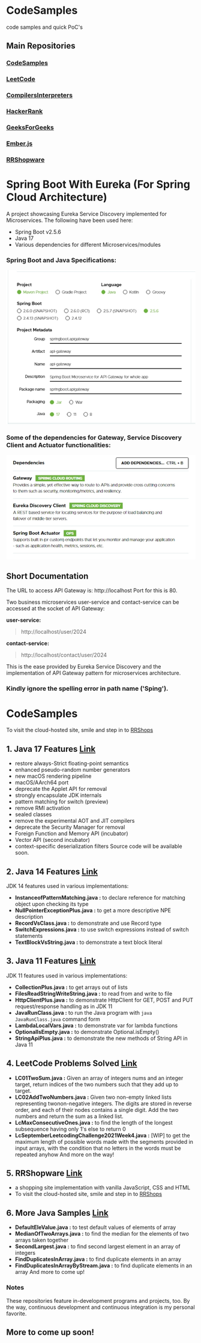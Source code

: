# CodeSamples
code samples and quick PoC's

## Main Repositories

### [CodeSamples](https://github.com/rishiraj88/CodeSamples)

### [LeetCode](https://github.com/rishiraj88/LeetCode)

### [CompilersInterpreters](https://github.com/rishiraj88/CompilersInterpreters)

### [HackerRank](https://github.com/rishiraj88/HackerRank)

### [GeeksForGeeks](https://github.com/rishiraj88/GeeksForGeeks)

### [Ember.js](https://github.com/rishiraj88/Ember)

### [RRShopware](https://github.com/rishiraj88/RRShopware)

# Spring Boot With Eureka (For Spring Cloud Architecture)
A project showcasing Eureka Service Discovery implemented for Microservices.
The following have been used here:

- Spring Boot v2.5.6
- Java 17
- Various dependencies for different Microservices/modules

### Spring Boot and Java Specifications:
![Spring Boot and Java](SpingBootWithEureka/assets/images/Spring-Boot-and-Java-versions.jpg)


### Some of the dependencies for Gateway, Service Discovery Client and Actuator functionalities:
![dependencies](SpingBootWithEureka/assets/images/dependencies.jpg)

## Short Documentation

The URL to access API Gateway is:
http://localhost
Port for this is 80.

Two business microservices user-service and contact-service can be accessed at the socket of API Gateway:

**user-service:**

> http://localhost/user/2024

**contact-service:**

> http://localhost/contact/user/2024

This is the ease provided by Eureka Service Discovery and the implementation of API Gateway pattern for microservices architecture.

### Kindly ignore the spelling error in path name ('Sping').

# CodeSamples

To visit the cloud-hosted site, smile and step in to [RRShops](https://rrshops.netlify.app/)

## 1. Java 17 Features [Link](https://github.com/rishiraj88/CodeSamples/tree/main/Java17Features/src)
- restore always-Strict floating-point semantics
- enhanced pseudo-random number generators
- new macOS rendering pipeline
- macOS/AArch64 port
- deprecate the Applet API for removal
- strongly encapsulate JDK internals
- pattern matching for switch (preview)
- remove RMI activation
- sealed classes
- remove the experimental AOT and JIT compilers
- deprecate the Security Manager for removal
- Foreign Function and Memory API (incubator)
- Vector API (second incubator)
- context-specific deserialization filters
Source code will be available soon.

## 2. Java 14 Features [Link](https://github.com/rishiraj88/CodeSamples/tree/main/Java14FeaturesPoc/src)
JDK 14 features used in various implementations:
- **InstanceofPatternMatching.java :** to declare reference for matching object upon checking its type
- **NullPointerExceptionPlus.java :** to get a more descriptive NPE description
- **RecordVsClass.java :** to demonstrate and use Record type
- **SwitchExpressions.java :** to use switch expressions instead of switch statements
- **TextBlockVsString.java :** to demonstrate a text block literal 

## 3. Java 11 Features [Link](https://github.com/rishiraj88/CodeSamples/tree/main/Java11Features/src/java11)
JDK 11 features used in various implementations:
- **CollectionPlus.java :** to get arrays out of lists
- **FilesReadStringWriteString.java :** to read from and write to file
- **HttpClientPlus.java :** to demonstrate HttpClient for GET, POST and PUT request/response handling as in JDK 11
- **JavaRunClass.java :** to run the Java program with `java JavaRunClass.java` command form
- **LambdaLocalVars.java :** to demonstrate var for lambda functions
- **OptionalIsEmpty.java :** to demonstrate Optional.isEmpty() 
- **StringApiPlus.java :** to demonstrate the new methods of String API in Java 11

## 4. LeetCode Problems Solved [Link](https://github.com/rishiraj88/LeetCode)
- **LC01TwoSum.java :** Given an array of integers nums and an integer target, return indices of the two numbers such that they add up to target.
- **LC02AddTwoNumbers.java :** Given two non-empty linked lists representing twonon-negative integers. The digits are stored in reverse order, and each of their nodes contains a single digit. Add the two numbers and return the sum as a linked list.
- **LcMaxConsecutiveOnes.java :** to find the length of the longest subsequence having only 1's else to return 0
- **LcSeptemberLeetcodingChallenge2021Week4.java :** [WIP] to get the maximum length of possible words made with the segments provided in input arrays,  with the condition that no letters in the words must be repeated anyhow
And more on the way!

## 5. RRShopware [Link](https://github.com/rishiraj88/RRShopware)
- a shopping site implementation with vanilla JavaScript, CSS and HTML
- To visit the cloud-hosted site, smile and step in to [RRShops](https://rrshops.netlify.app/)

## 6. More Java Samples [Link](https://github.com/rishiraj88/CodeSamples/tree/main/JavaSamples/src)
- **DefaultEleValue.java :** to test default values of elements of array
- **MedianOfTwoArrays.java :** to find the median for the elements of two arrays taken together
- **SecondLargest.java :** to find second largest element in an array of integers
- **FindDuplicatesInArray.java :** to  find duplicate elements in an array
- **FindDuplicatesInArrayByStream.java :** to find duplicate elements in an array
And more to come up!

### Notes
These repositories feature in-development programs and projects, too.
By the way, continuous development and continuous integration is my personal favorite.

## More to come up soon!